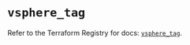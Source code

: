 # `vsphere_tag`

Refer to the Terraform Registry for docs: [`vsphere_tag`](https://registry.terraform.io/providers/hashicorp/vsphere/2.9.0/docs/resources/tag).
